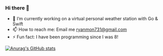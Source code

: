 ### Hi there 👋

- 🔭 I’m currently working on a virtual personal weather station with Go & Swift
- 📫 How to reach me: Email me ryanmon731@gmail.com
- ⚡ Fun fact: I have been programming since I was 8!

[![Anurag's GitHub stats](https://github-readme-stats.vercel.app/api?username=anuraghazra)](https://github.com/anuraghazra/github-readme-stats)

